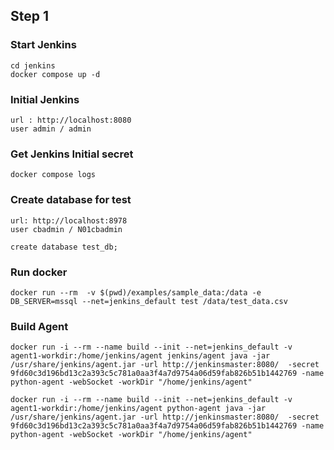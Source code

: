 ## Step 1

### Start Jenkins

```
cd jenkins
docker compose up -d
```

### Initial Jenkins

```
url : http://localhost:8080
user admin / admin
```

### Get Jenkins Initial secret

```
docker compose logs
```

### Create database for test

```
url: http://localhost:8978
user cbadmin / N01cbadmin
```

```
create database test_db;
```

### Run docker

```
docker run --rm  -v $(pwd)/examples/sample_data:/data -e DB_SERVER=mssql --net=jenkins_default test /data/test_data.csv
```

### Build Agent

```
docker run -i --rm --name build --init --net=jenkins_default -v agent1-workdir:/home/jenkins/agent jenkins/agent java -jar /usr/share/jenkins/agent.jar -url http://jenkinsmaster:8080/  -secret 9fd60c3d196bd13c2a393c5c781a0aa3f4a7d9754a06d59fab826b51b1442769 -name python-agent -webSocket -workDir "/home/jenkins/agent"

docker run -i --rm --name build --init --net=jenkins_default -v agent1-workdir:/home/jenkins/agent python-agent java -jar /usr/share/jenkins/agent.jar -url http://jenkinsmaster:8080/  -secret 9fd60c3d196bd13c2a393c5c781a0aa3f4a7d9754a06d59fab826b51b1442769 -name python-agent -webSocket -workDir "/home/jenkins/agent"
```
